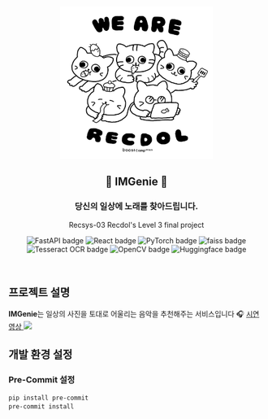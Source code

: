 <div align="center">
  <br>
  <picture>
    <source srcset="./docs/imgs/dark-logo.png" media="(prefers-color-scheme: dark)">
    <img width="300" src="./docs/imgs/light-logo.png">
  </picture>
  <h2>🎵 IMGenie 🎵</h2>
  <h3>당신의 일상에 노래를 찾아드립니다.</h3>
  <p>Recsys-03 Recdol's Level 3 final project</p>
  <p align="center">
    <img src="https://img.shields.io/badge/FastAPI-009688?style=flat-square&logo=FastAPI&logoColor=white" alt="FastAPI badge">
    <img src="https://img.shields.io/badge/React-61DAFB?style=flat-square&logo=react&logoColor=black" alt="React badge">
    <img src="https://img.shields.io/badge/PyTorch-EE4C2C?style=flat-square&logo=PyTorch&logoColor=white" alt="PyTorch badge">
    <img src="https://img.shields.io/badge/Faiss-0467DF?style=flat-square&logo=meta&logoColor=white" alt="faiss badge">
    <img src="https://img.shields.io/badge/Tesseract OCR-ea4335?style=flat-square&logo=google&logoColor=white" alt="Tesseract OCR badge">
    <img src="https://img.shields.io/badge/OpenCV-5C3EE8?style=flat-square&logo=opencv&logoColor=white" alt="OpenCV badge">
    <img src="https://img.shields.io/badge/Huggingface-FFD21E?style=flat-square&logo=huggingface&logoColor=white" alt="Huggingface badge">
  </p>
</div>
<br>

## 프로젝트 설명

<strong>IMGenie</strong>는 일상의 사진을 토대로 어울리는 음악을 추천해주는 서비스입니다 🎧
<a href="https://youtu.be/mlpkmxorWVs">시연 영상 <img src="https://www.youtube.com/favicon.ico"></a>

## 개발 환경 설정

### Pre-Commit 설정

```bash
pip install pre-commit
pre-commit install
```
